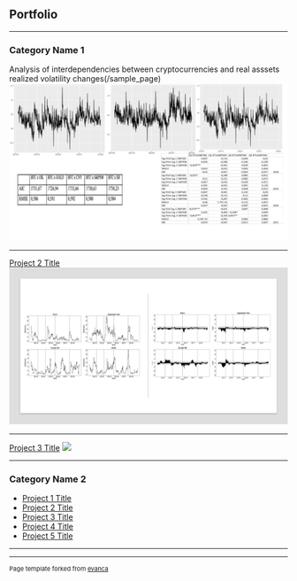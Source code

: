 ## Portfolio

---

### Category Name 1 

Analysis of interdependencies between cryptocurrencies and real asssets realized volatility changes(/sample_page)
<img src="images/thesisportfolio.png?raw=true"/>

---
[Project 2 Title](/pdf/sample_presentation.pdf)
<img src="images/portfolioEUROYEN.png?raw=true"/>

---
[Project 3 Title](http://example.com/)
<img src="images/dummy_thumbnail.jpg?raw=true"/>

---

### Category Name 2

- [Project 1 Title](http://example.com/)
- [Project 2 Title](http://example.com/)
- [Project 3 Title](http://example.com/)
- [Project 4 Title](http://example.com/)
- [Project 5 Title](http://example.com/)

---




---
<p style="font-size:11px">Page template forked from <a href="https://github.com/evanca/quick-portfolio">evanca</a></p>
<!-- Remove above link if you don't want to attibute -->
